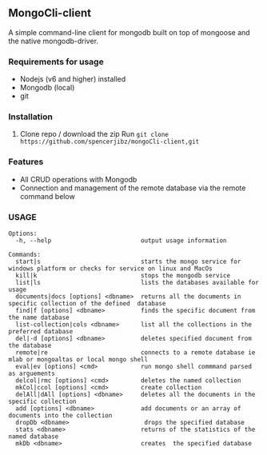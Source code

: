 ## MongoCli-client
 A simple command-line client for mongodb built on top of mongoose and the native mongodb-driver.
 
 ### Requirements for usage
 - Nodejs  (v6 and higher) installed
 - Mongodb (local)
 - git
 ### Installation
 1. Clone repo / download the zip
    Run ``` git clone https://github.com/spencerjibz/mongoCli-client,git ```
 ### Features
 - All CRUD operations with Mongodb 
 - Connection and management of the remote database via the remote command below
### USAGE
```
Options:
  -h, --help                         output usage information

Commands:
  start|s                            starts the mongo service for windows platform or checks for service on linux and MacOs
  kill|k                             stops the mongodb service
  list|ls                            lists the databases available for usage
  documents|docs [options] <dbname>  returns all the documents in specific collection of the defined  database
  find|f [options] <dbname>          finds the specific document from the name database
  list-collection|cols <dbname>      list all the collections in the preferred database
  del|-d [options] <dbname>          deletes specified document from the database
  remote|re                          connects to a remote database ie mlab or mongoaltas or local mongo shell
  eval|ev [options] <cmd>            run mongo shell commmand parsed as arguements
  delcol|rmc [options] <cmd>         deletes the named collection
  mkCol|ccol [options] <cmd>         create collection
  delAll|dAll [options] <dbname>     deletes all the documents in the specific collection
  add [options] <dbname>             add documents or an array of documents into the collection
  dropDb <dbname>                     drops the specified database
  stats <dbname>                     returns of the statistics of the named database
  mkDb <dbname>                      creates  the specified database

```
